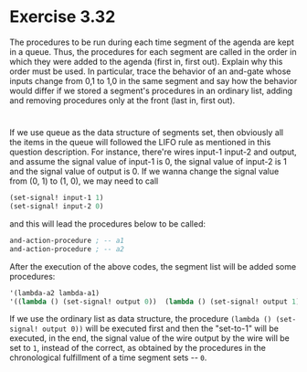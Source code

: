 # Exercise 3.32

The procedures to be run during each time segment of the agenda are kept in a
queue. Thus, the procedures for each segment are called in the order in which
they were added to the agenda (first in, first out). Explain why this order must
be used. In particular, trace the behavior of an and-gate whose inputs change
from 0,1 to 1,0 in the same segment and say how the behavior would differ if we
stored a segment's procedures in an ordinary list, adding and removing
procedures only at the front (last in, first out).

#

If we use queue as the data structure of segments set, then obviously all the
items in the queue will followed the LIFO rule as mentioned in this question
description. For instance, there're wires input-1 input-2 and output, and assume
the signal value of input-1 is 0, the signal value of input-2 is 1 and the
signal value of output is 0. If we wanna change the signal value from (0, 1) to
(1, 0), we may need to call

```scheme
(set-signal! input-1 1)
(set-signal! input-2 0)
```

and this will lead the procedures below to be called:

```scheme
and-action-procedure ; -- a1
and-action-procedure ; -- a2
```

After the execution of the above codes, the segment list will be added some
procedures:

```scheme
'(lambda-a2 lambda-a1)
'((lambda () (set-signal! output 0))  (lambda () (set-signal! output 1)))
```

If we use the ordinary list as data structure, the procedure
`(lambda () (set-signal! output 0))` will be executed first and then the
"set-to-1" will be executed, in the end, the signal value of the wire output by
the wire will be set to `1`, instead of the correct, as obtained by the
procedures in the chronological fulfillment of a time segment sets -- `0`.

